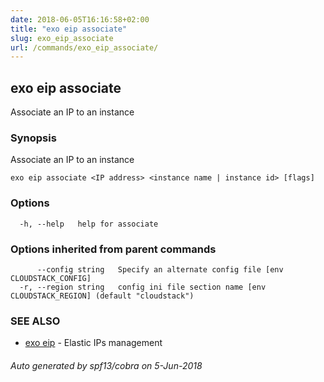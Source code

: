 ```yaml
---
date: 2018-06-05T16:16:58+02:00
title: "exo eip associate"
slug: exo_eip_associate
url: /commands/exo_eip_associate/
---
```

## exo eip associate

Associate an IP to an instance

### Synopsis

Associate an IP to an instance

```
exo eip associate <IP address> <instance name | instance id> [flags]
```

### Options

```
  -h, --help   help for associate
```

### Options inherited from parent commands

```
      --config string   Specify an alternate config file [env CLOUDSTACK_CONFIG]
  -r, --region string   config ini file section name [env CLOUDSTACK_REGION] (default "cloudstack")
```

### SEE ALSO

* [exo eip](/commands/exo_eip/)	 - Elastic IPs management

###### Auto generated by spf13/cobra on 5-Jun-2018
